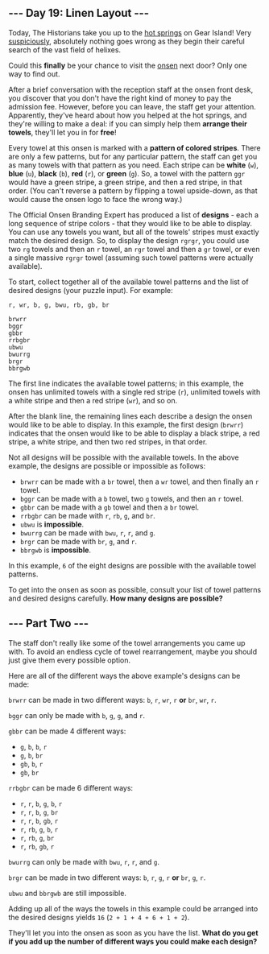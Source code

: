 ## --- Day 19: Linen Layout ---

Today, The Historians take you up to the [hot springs](/2023/day/12) on Gear
Island! Very [suspiciously](https://www.youtube.com/watch?v=ekL881PJMjI),
absolutely nothing goes wrong as they begin their careful search of the vast
field of helixes.

Could this **finally** be your chance to visit the
[onsen](https://en.wikipedia.org/wiki/Onsen) next door? Only one way to find
out.

After a brief conversation with the reception staff at the onsen front desk, you
discover that you don't have the right kind of money to pay the admission fee.
However, before you can leave, the staff get your attention. Apparently, they've
heard about how you helped at the hot springs, and they're willing to make a
deal: if you can simply help them **arrange their towels**, they'll let you in
for **free**!

Every towel at this onsen is marked with a **pattern of colored stripes**. There
are only a few patterns, but for any particular pattern, the staff can get you
as many towels with that pattern as you need. Each stripe can be **white**
(`w`), **blue** (`u`), **black** (`b`), **red** (`r`), or **green** (`g`). So, a
towel with the pattern `ggr` would have a green stripe, a green stripe, and then
a red stripe, in that order. (You can't reverse a pattern by flipping a towel
upside-down, as that would cause the onsen logo to face the wrong way.)

The Official Onsen Branding Expert has produced a list of **designs** - each a
long sequence of stripe colors - that they would like to be able to display. You
can use any towels you want, but all of the towels' stripes must exactly match
the desired design. So, to display the design `rgrgr`, you could use two `rg`
towels and then an `r` towel, an `rgr` towel and then a `gr` towel, or even a
single massive `rgrgr` towel (assuming such towel patterns were actually
available).

To start, collect together all of the available towel patterns and the list of
desired designs (your puzzle input). For example:

```
r, wr, b, g, bwu, rb, gb, br

brwrr
bggr
gbbr
rrbgbr
ubwu
bwurrg
brgr
bbrgwb
```

The first line indicates the available towel patterns; in this example, the
onsen has unlimited towels with a single red stripe (`r`), unlimited towels with
a white stripe and then a red stripe (`wr`), and so on.

After the blank line, the remaining lines each describe a design the onsen would
like to be able to display. In this example, the first design (`brwrr`)
indicates that the onsen would like to be able to display a black stripe, a red
stripe, a white stripe, and then two red stripes, in that order.

Not all designs will be possible with the available towels. In the above
example, the designs are possible or impossible as follows:

- `brwrr` can be made with a `br` towel, then a `wr` towel, and then finally an
`r` towel.
- `bggr` can be made with a `b` towel, two `g` towels, and then an `r` towel.
- `gbbr` can be made with a `gb` towel and then a `br` towel.
- `rrbgbr` can be made with `r`, `rb`, `g`, and `br`.
- `ubwu` is **impossible**.
- `bwurrg` can be made with `bwu`, `r`, `r`, and `g`.
- `brgr` can be made with `br`, `g`, and `r`.
- `bbrgwb` is **impossible**.

In this example, `6` of the eight designs are possible with the available towel
patterns.

To get into the onsen as soon as possible, consult your list of towel patterns
and desired designs carefully. **How many designs are possible?**


## --- Part Two ---

The staff don't really like some of the towel arrangements you came up with. To
avoid an endless cycle of towel rearrangement, maybe you should just give them
every possible option.

Here are all of the different ways the above example's designs can be made:

`brwrr` can be made in two different ways: `b`, `r`, `wr`, `r` **or** `br`,
`wr`, `r`.

`bggr` can only be made with `b`, `g`, `g`, and `r`.

`gbbr` can be made 4 different ways:

- `g`, `b`, `b`, `r`
- `g`, `b`, `br`
- `gb`, `b`, `r`
- `gb`, `br`

`rrbgbr` can be made 6 different ways:

- `r`, `r`, `b`, `g`, `b`, `r`
- `r`, `r`, `b`, `g`, `br`
- `r`, `r`, `b`, `gb`, `r`
- `r`, `rb`, `g`, `b`, `r`
- `r`, `rb`, `g`, `br`
- `r`, `rb`, `gb`, `r`

`bwurrg` can only be made with `bwu`, `r`, `r`, and `g`.

`brgr` can be made in two different ways: `b`, `r`, `g`, `r` **or** `br`, `g`,
`r`.

`ubwu` and `bbrgwb` are still impossible.

Adding up all of the ways the towels in this example could be arranged into the
desired designs yields `16` (`2 + 1 + 4 + 6 + 1 + 2`).

They'll let you into the onsen as soon as you have the list. **What do you get
if you add up the number of different ways you could make each design?**


